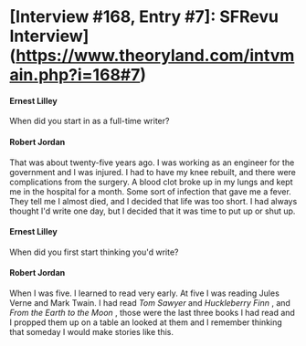 # [Interview #168, Entry #7]: SFRevu Interview](https://www.theoryland.com/intvmain.php?i=168#7)

#### Ernest Lilley

When did you start in as a full-time writer?

#### Robert Jordan

That was about twenty-five years ago. I was working as an engineer for the government and I was injured. I had to have my knee rebuilt, and there were complications from the surgery. A blood clot broke up in my lungs and kept me in the hospital for a month. Some sort of infection that gave me a fever. They tell me I almost died, and I decided that life was too short. I had always thought I'd write one day, but I decided that it was time to put up or shut up.

#### Ernest Lilley

When did you first start thinking you'd write?

#### Robert Jordan

When I was five. I learned to read very early. At five I was reading Jules Verne and Mark Twain. I had read
*Tom Sawyer*
and
*Huckleberry Finn*
, and
*From the Earth to the Moon*
, those were the last three books I had read and I propped them up on a table an looked at them and I remember thinking that someday I would make stories like this.

